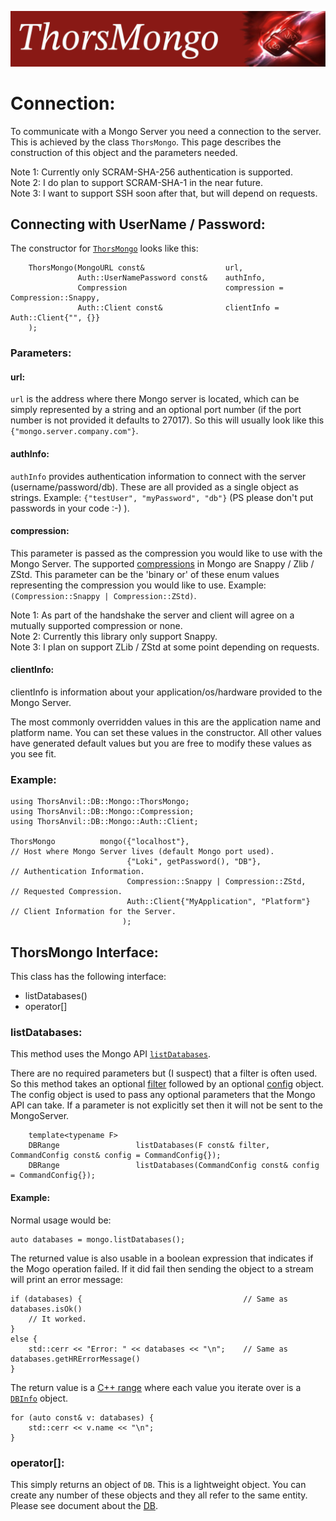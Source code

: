 ![ThorsMongo](../img/thorsmongo.jpg)

# Connection:

To communicate with a Mongo Server you need a connection to the server. This is achieved by the class `ThorsMongo`. This page describes the construction of this object and the parameters needed.

Note 1: Currently only SCRAM-SHA-256 authentication is supported.  
Note 2: I do plan to support SCRAM-SHA-1 in the near future.  
Note 3: I want to support SSH soon after that, but will depend on requests.  


## Connecting with UserName / Password:

The constructor for [`ThorsMongo`](../src/ThorsMongo/ThorsMongo.h#L86-L90) looks like this:

        ThorsMongo(MongoURL const&                  url,
                   Auth::UserNamePassword const&    authInfo,
                   Compression                      compression = Compression::Snappy,
                   Auth::Client const&              clientInfo = Auth::Client{"", {}}
        );

### Parameters:

#### url:
`url` is the address where there Mongo server is located, which can be simply represented by a string and an optional port number (if the port number is not provided it defaults to 27017). So this will usually look like this `{"mongo.server.company.com"}`.

#### authInfo:
`authInfo` provides authentication information to connect with the server (username/password/db). These are all provided as a single object as strings. Example: `{"testUser", "myPassword", "db"}` (PS please don't put passwords in your code :-) ).

#### compression:
This parameter is passed as the compression you would like to use with the Mongo Server. The supported [compressions](../src/ThorsMongo/MongoUtil.h#L64-L70) in Mongo are Snappy / Zlib / ZStd. This parameter can be the 'binary or' of these enum values representing the compression you would like to use. Example: `(Compression::Snappy | Compression::ZStd)`.

Note 1: As part of the handshake the server and client will agree on a mutually supported compression or none.  
Note 2: Currently this library only support Snappy.  
Note 3: I plan on support ZLib / ZStd at some point depending on requests.  

#### clientInfo:
clientInfo is information about your application/os/hardware provided to the Mongo Server.

The most commonly overridden values in this are the application name and platform name. You can set these values in the constructor. All other values have generated default values but you are free to modify these values as you see fit.

### Example:

    using ThorsAnvil::DB::Mongo::ThorsMongo;
    using ThorsAnvil::DB::Mongo::Compression;
    using ThorsAnvil::DB::Mongo::Auth::Client;

    ThorsMongo          mongo({"localhost"},                                // Host where Mongo Server lives (default Mongo port used).
                              {"Loki", getPassword(), "DB"},                // Authentication Information.
                              Compression::Snappy | Compression::ZStd,      // Requested Compression.
                              Auth::Client{"MyApplication", "Platform"}     // Client Information for the Server.
                             );


## ThorsMongo Interface:

This class has the following interface:

* listDatabases()
* operator[<DB-Name>]


### listDatabases:

This method uses the Mongo API [`listDatabases`](https://www.mongodb.com/docs/manual/reference/command/listDatabases/).

There are no required parameters but (I suspect) that a filter is often used. So this method takes an optional [filter](Filter.md) followed by an optional [config](../src/ThorsMongo/ThorsMongoCommandConfig.h#L10-L24) object. The config object is used to pass any optional parameters that the Mongo API can take. If a parameter is not explicitly set then it will not be sent to the MongoServer.

        template<typename F>
        DBRange                 listDatabases(F const& filter, CommandConfig const& config = CommandConfig{});
        DBRange                 listDatabases(CommandConfig const& config = CommandConfig{});

#### Example:

Normal usage would be:

    auto databases = mongo.listDatabases();

The returned value is also usable in a boolean expression that indicates if the Mogo operation failed. If it did fail then sending the object to a stream will print an error message:

    if (databases) {                                    // Same as databases.isOk()
        // It worked.
    }
    else {
        std::cerr << "Error: " << databases << "\n";    // Same as databases.getHRErrorMessage()
    }

The return value is a [C++ range](https://en.cppreference.com/w/cpp/ranges) where each value you iterate over is a [`DBInfo`](../src/ThorsMongo/ThorsMongoListDatabase.h#L13-L18) object.

    for (auto const& v: databases) {
        std::cerr << v.name << "\n";
    }


### operator[]:

This simply returns an object of `DB`. This is a lightweight object. You can create any number of these objects and they all refer to the same entity. Please see document about the [DB](DB.md).







